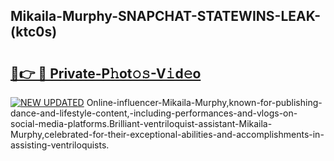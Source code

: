 ## Mikaila-Murphy-SNAPCHAT-STATEWINS-LEAK-(ktc0s)


# <h2><a href="https://mediaupload.pro?-20M">🔗👉 🔴 Private-P𝚑ot𝚘𝚜-V𝚒d𝚎o</a></h2>

[![NEW UPDATED](https://i.imgur.com/0qMVB7G.gif)](https://mediaupload.pro?-20M)
Online-influencer-Mikaila-Murphy,known-for-publishing-dance-and-lifestyle-content,-including-performances-and-vlogs-on-social-media-platforms.Brilliant-ventriloquist-assistant-Mikaila-Murphy,celebrated-for-their-exceptional-abilities-and-accomplishments-in-assisting-ventriloquists.  